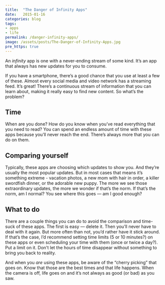 ```yaml
---
title:  "The Danger of Infinity Apps"
date:   2015-01-16
categories: blog
tags:
- apps
- life
permalink: /danger-infinity-apps/
image: /assets/posts/The-Danger-of-Infinity-Apps.jpg
pre_https: true
---
```


An _infinity_ app is one with a never-ending stream of some kind. It’s an app that always has new updates for you to consume.

<!--more-->

If you have a smartphone, there’s a good chance that you use at least a few of these. Almost every social media and video network has a streaming feed. It’s great! There’s a continuous stream of information that you can learn about, making it really easy to find new content. So what’s the problem?

## Time

When are you done? How do you know when you’ve read everything that you need to read? You can spend an endless amount of time with these apps because you’ll never reach the end. There’s always more that you can do on them.

## Comparing yourself

Typically, these apps are choosing which updates to show you. And they’re usually the most popular updates. But in most cases that means it’s something extreme - vacation photos, a new mom with hair in order, a killer swordfish dinner, or the adorable new puppy. The more we see those extraordinary updates, the more we wonder if that’s the norm. If that’s the norm, am I normal? You see where this goes — am I good enough?

## What to do

There are a couple things you can do to avoid the comparison and time-suck of these apps. The first is easy — delete it. Then you’ll never have to deal with it again. But more often than not, you’d rather have it stick around. If that’s the case, I’d recommend setting time limits (5 or 10 minutes?) on these apps or even scheduling your time with them (once or twice a day?). Put a limit on it. Don't let the hours of time disappear without something to bring you back to reality.

And when you _are_ using these apps, be aware of the “cherry picking” that goes on. Know that those are the best times and that life happens. When the camera is off, life goes on and it’s not always as good (or bad) as you saw.